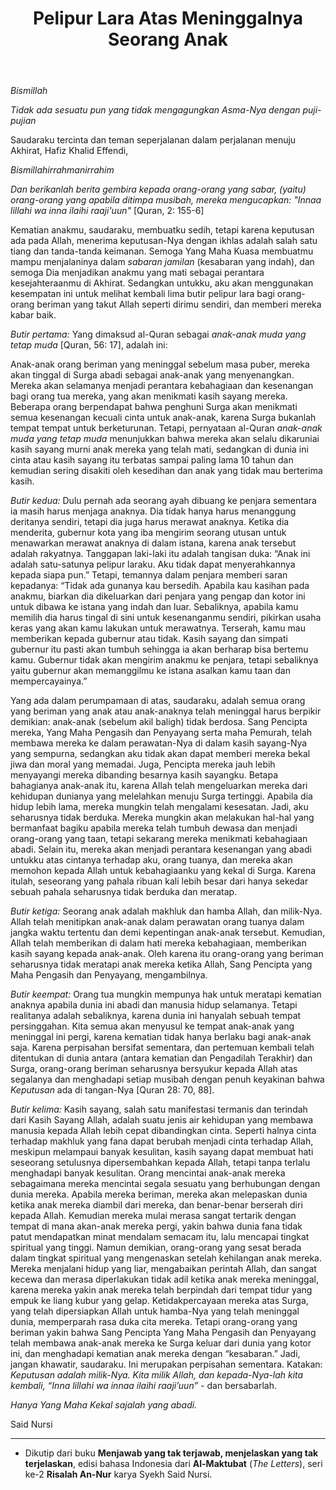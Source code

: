 ﻿---
title:  Pelipur Lara Atas Meninggalnya Seorang Anak
tags:
  - Renungan
---

*Bismillah*

*Tidak ada sesuatu pun yang tidak mengagungkan Asma-Nya dengan puji-pujian*

Saudaraku tercinta dan teman seperjalanan dalam perjalanan menuju Akhirat, Hafiz Khalid Effendi,

*Bismillahirrahmanirrahim*

*Dan berikanlah berita gembira kepada orang-orang yang sabar, (yaitu) orang-orang yang apabila ditimpa musibah, mereka mengucapkan: "Innaa lillahi wa inna ilaihi raaji'uun"* [Quran, 2: 155-6]

<!--more-->

Kematian anakmu, saudaraku, membuatku sedih, tetapi karena keputusan ada pada Allah, menerima keputusan-Nya dengan ikhlas adalah salah satu tiang dan tanda-tanda keimanan. Semoga Yang Maha Kuasa membuatmu mampu menjalaninya dalam *sabaran jamilan* (kesabaran yang indah), dan semoga Dia menjadikan anakmu yang mati sebagai perantara kesejahteraanmu di Akhirat. Sedangkan untukku, aku akan menggunakan kesempatan ini untuk melihat kembali lima butir pelipur lara bagi orang-orang beriman yang takut Allah seperti dirimu sendiri, dan memberi mereka kabar baik.

*Butir pertama:* Yang dimaksud al-Quran sebagai *anak-anak muda yang tetap muda* [Quran, 56: 17], adalah ini:

Anak-anak orang beriman yang meninggal sebelum masa puber, mereka akan tinggal di Surga abadi sebagai anak-anak yang menyenangkan. Mereka akan selamanya menjadi perantara kebahagiaan dan kesenangan bagi orang tua mereka, yang akan menikmati kasih sayang mereka. Beberapa orang berpendapat bahwa penghuni Surga akan menikmati semua kesenangan kecuali cinta untuk anak-anak, karena Surga bukanlah tempat tempat untuk berketurunan. Tetapi, pernyataan al-Quran *anak-anak muda yang tetap muda* menunjukkan bahwa mereka akan selalu dikaruniai kasih sayang murni anak mereka yang telah mati, sedangkan di dunia ini cinta atau kasih sayang itu terbatas sampai paling lama 10 tahun dan kemudian sering disakiti oleh kesedihan dan anak yang tidak mau berterima kasih.

*Butir kedua:* Dulu pernah ada seorang ayah dibuang ke penjara sementara ia masih harus menjaga anaknya. Dia tidak hanya harus menanggung deritanya sendiri, tetapi dia juga harus merawat anaknya. Ketika dia menderita, gubernur kota yang iba mengirim seorang utusan untuk menawarkan merawat anaknya di dalam istana, karena anak tersebut adalah rakyatnya. Tanggapan laki-laki itu adalah tangisan duka: “Anak ini adalah satu-satunya pelipur laraku. Aku tidak dapat menyerahkannya kepada siapa pun.” Tetapi, temannya dalam penjara memberi saran kepadanya: “Tidak ada gunanya kau bersedih. Apabila kau kasihan pada anakmu, biarkan dia dikeluarkan dari penjara yang pengap dan kotor ini untuk dibawa ke istana yang indah dan luar. Sebaliknya, apabila kamu memilih dia harus tingal di sini untuk kesenanganmu sendiri, pikirkan usaha keras yang akan kamu lakukan untuk merawatnya. Terserah, kamu mau memberikan kepada gubernur atau tidak. Kasih sayang dan simpati gubernur itu pasti akan tumbuh sehingga ia akan berharap bisa bertemu kamu. Gubernur tidak akan mengirim anakmu ke penjara, tetapi sebaliknya yaitu gubernur akan memanggilmu ke istana asalkan kamu taan dan mempercayainya.”

Yang ada dalam perumpamaan di atas, saudaraku, adalah semua orang yang beriman yang anak atau anak-anaknya telah meninggal harus berpikir demikian: anak-anak (sebelum akil baligh) tidak berdosa. Sang Pencipta mereka, Yang Maha Pengasih dan Penyayang serta maha Pemurah, telah membawa mereka ke dalam perawatan-Nya di dalam kasih sayang-Nya yang sempurna, sedangkan aku tidak akan dapat memberi mereka bekal jiwa dan moral yang memadai. Juga, Pencipta mereka jauh lebih menyayangi mereka dibanding besarnya kasih sayangku. Betapa bahagianya anak-anak itu, karena Allah telah mengeluarkan mereka dari kehidupan dunianya yang melelahkan menuju Surga tertinggi. Apabila dia hidup lebih lama, mereka mungkin telah mengalami kesesatan. Jadi, aku seharusnya tidak berduka. Mereka mungkin akan melakukan hal-hal yang bermanfaat bagiku apabila mereka telah tumbuh dewasa dan menjadi orang-orang yang taan, tetapi sekarang mereka menikmati kebahagiaan abadi. Selain itu, mereka akan menjadi perantara kesenangan yang abadi untukku atas cintanya terhadap aku, orang tuanya, dan mereka akan memohon kepada Allah untuk kebahagiaanku yang kekal di Surga. Karena itulah, seseorang yang pahala ribuan kali lebih besar dari hanya sekedar sebuah pahala seharusnya tidak berduka dan meratap.

*Butir ketiga:* Seorang anak adalah makhluk dan hamba Allah, dan milik-Nya. Allah telah menitipkan anak-anak dalam perawatan orang tuanya dalam jangka waktu tertentu dan demi kepentingan anak-anak tersebut. Kemudian, Allah telah memberikan di dalam hati mereka kebahagiaan, memberikan kasih sayang kepada anak-anak. Oleh karena itu orang-orang yang beriman seharusnya tidak meratapi anak mereka ketika Allah, Sang Pencipta yang Maha Pengasih dan Penyayang, mengambilnya.

*Butir keempat:* Orang tua mungkin mempunya hak untuk meratapi kematian anaknya apabila dunia ini abadi dan manusia hidup selamanya. Tetapi realitanya adalah sebaliknya, karena dunia ini hanyalah sebuah tempat persinggahan. Kita semua akan menyusul ke tempat anak-anak yang meninggal ini pergi, karena kematian tidak hanya berlaku bagi anak-anak saja. Karena perpisahan bersifat sementara, dan pertemuan kembali telah ditentukan di dunia antara (antara kematian dan Pengadilah Terakhir) dan Surga, orang-orang beriman seharusnya bersyukur kepada Allah atas segalanya dan menghadapi setiap musibah dengan penuh keyakinan bahwa *Keputusan* ada di tangan-Nya [Quran 28: 70, 88].

*Butir kelima:* Kasih sayang, salah satu manifestasi termanis dan terindah dari Kasih Sayang Allah, adalah suatu jenis air kehidupan yang membawa manusia kepada Allah lebih cepat dibandingkan  cinta. Seperti halnya cinta terhadap makhluk yang fana dapat berubah menjadi cinta terhadap Allah, meskipun melampaui banyak kesulitan, kasih sayang dapat membuat hati seseorang setulusnya dipersembahkan kepada Allah, tetapi tanpa terlalu menghadapi banyak kesulitan. Orang mencintai anak-anak mereka sebagaimana mereka mencintai segala sesuatu yang berhubungan dengan dunia mereka. Apabila mereka beriman, mereka akan melepaskan dunia ketika anak mereka diambil dari mereka, dan benar-benar berserah diri kepada Allah. Kemudian mereka mulai merasa sangat tertarik dengan tempat di mana akan-anak mereka pergi, yakin bahwa dunia fana tidak patut mendapatkan minat mendalam semacam itu, lalu mencapai tingkat spiritual yang tinggi. Namun demikian, orang-orang yang sesat berada dalam tingkat spiritual yang mengenaskan setelah kehilangan anak mereka. Mereka menjalani hidup yang liar, mengabaikan perintah Allah, dan sangat kecewa dan merasa diperlakukan tidak adil ketika anak mereka meninggal, karena mereka yakin anak mereka telah berpindah dari tempat tidur yang empuk ke liang kubur yang gelap. Ketidakpercayaan mereka atas Surga, yang telah dipersiapkan Allah untuk hamba-Nya yang telah meninggal dunia, memperparah rasa duka cita mereka. Tetapi orang-orang yang beriman yakin bahwa Sang Pencipta Yang Maha Pengasih dan Penyayang telah membawa anak-anak mereka ke Surga keluar dari dunia yang kotor ini, dan menghadapi kematian anak mereka dengan “kesabaran.” Jadi, jangan khawatir, saudaraku. Ini merupakan perpisahan sementara. Katakan: *Keputusan adalah milik-Nya. Kita milik Allah, dan kepada-Nya-lah kita kembali, “Inna lillahi wa innaa ilaihi raaji’uun”* - dan bersabarlah.

*Hanya Yang Maha Kekal sajalah yang abadi.*

Said Nursi

---

- Dikutip dari buku **Menjawab yang tak terjawab, menjelaskan yang tak terjelaskan**, edisi bahasa Indonesia dari **Al-Maktubat** (*The Letters*), seri ke-2 **Risalah An-Nur** karya Syekh Said Nursi.

